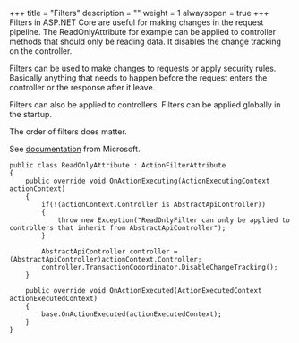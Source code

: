 ﻿+++
title = "Filters"
description = ""
weight = 1
alwaysopen = true
+++
Filters in ASP.NET Core are useful for making changes in the request pipeline. The ReadOnlyAttribute for example can be applied to controller methods that should only be reading data. It disables the change tracking on the controller.

Filters can be used to make changes to requests or apply security rules. Basically anything that needs to happen before the request enters the controller or the response after it leave.

Filters can also be applied to controllers. Filters can be applied globally in the startup. 

The order of filters does matter. 

See [documentation](https://docs.microsoft.com/en-us/aspnet/core/mvc/controllers/filters?view=aspnetcore-2.1) from Microsoft.

```
public class ReadOnlyAttribute : ActionFilterAttribute
{
	public override void OnActionExecuting(ActionExecutingContext actionContext)
	{
		if(!(actionContext.Controller is AbstractApiController))
		{
			throw new Exception("ReadOnlyFilter can only be applied to controllers that inherit from AbstractApiController");
		}

		AbstractApiController controller = (AbstractApiController)actionContext.Controller;
		controller.TransactionCooordinator.DisableChangeTracking();
	}

	public override void OnActionExecuted(ActionExecutedContext actionExecutedContext)
	{
		base.OnActionExecuted(actionExecutedContext);
	}
}
```
	